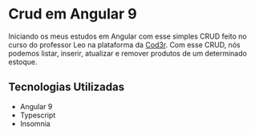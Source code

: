 <h1> Crud em Angular 9 </h1>

<p> Iniciando os meus estudos em Angular com esse simples CRUD feito no curso do professor Leo na plataforma da <a href="https://www.cod3r.com.br/">Cod3r</a>. Com esse CRUD, nós podemos listar, inserir, atualizar e remover produtos de um determinado estoque. </p>

<h2> Tecnologias Utilizadas </h2>
<ul>
  <li>Angular 9</li>
  <li>Typescript</li>
  <li>Insomnia</li>
</ul>
